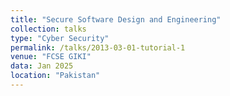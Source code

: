 ```yaml
---
title: "Secure Software Design and Engineering"
collection: talks
type: "Cyber Security"
permalink: /talks/2013-03-01-tutorial-1
venue: "FCSE GIKI"
data: Jan 2025
location: "Pakistan"
---
```


